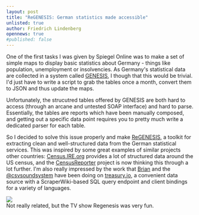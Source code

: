 ```yaml
---
layout: post
title: "ReGENESIS: German statistics made accessible"
unlisted: true
author: Friedrich Lindenberg
opennews: true
#published: false
---
```


One of the first tasks I was given by Spiegel Online was to make a set of simple 
maps to display basic statistics about Germany - things like population, unemployment
or insolvencies. As Germany's statistical data are collected in a system called 
[GENESIS](https://www-genesis.destatis.de/genesis/online), I though that this would
be trivial. I'd just have to write a script to grab the tables once a month, convert
them to JSON and thus update the maps.

Unfortunately, the strucutred tables offered by GENESIS are both hard to access 
(through an arcane and untested SOAP interface) and hard to parse. Essentially,
the tables are reports which have been manually composed, and getting out a specific
data point requires you to pretty much write a dedicated parser for each table.

So I decided to solve this issue properly and make [ReGENESIS](http://regenesis.pudo.org),
a toolkit for extracting clean and well-structured data from the German statistical
services. This was inspired by some great examples of similar projects other
countries: [Census.IRE.org](http://census.ire.org/) provides a lot of structured
data around the US census, and the [CensusReporter](http://censusreporter.tumblr.com/)
project is now thinking this through a lot further. I'm also really impressed by the work that [Brian](http://brianabelson.com/) and the [@csvsoundsystem](http://csvsoundsystem.com/) have
been doing on [treasury.io](http://treasury.io/), a convenient data source with a
ScraperWiki-based SQL query endpoint and client bindings for a variety of languages.

<div class="captioned">
    <img src="http://blog.nerdular.com/wp-content/uploads/2013/05/key_art_regenesis.jpg" class="img-responsive">
    <div class="caption">
        Not really related, but the TV show Regenesis was very fun. 
    </div>
</div>

